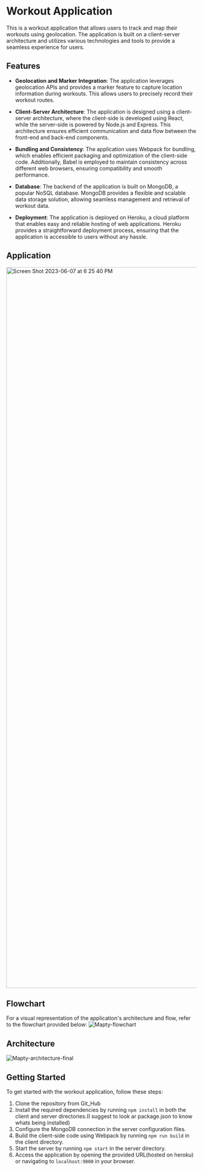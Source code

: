 # Workout Application

This is a workout application that allows users to track and map their workouts using geolocation. The application is built on a client-server architecture and utilizes various technologies and tools to provide a seamless experience for users. 

## Features

- **Geolocation and Marker Integration**: The application leverages geolocation APIs and provides a marker feature to capture location information during workouts. This allows users to precisely record their workout routes.

- **Client-Server Architecture**: The application is designed using a client-server architecture, where the client-side is developed using React, while the server-side is powered by Node.js and Express. This architecture ensures efficient communication and data flow between the front-end and back-end components.

- **Bundling and Consistency**: The application uses Webpack for bundling, which enables efficient packaging and optimization of the client-side code. Additionally, Babel is employed to maintain consistency across different web browsers, ensuring compatibility and smooth performance.

- **Database**: The backend of the application is built on MongoDB, a popular NoSQL database. MongoDB provides a flexible and scalable data storage solution, allowing seamless management and retrieval of workout data.

- **Deployment**: The application is deployed on Heroku, a cloud platform that enables easy and reliable hosting of web applications. Heroku provides a straightforward deployment process, ensuring that the application is accessible to users without any hassle.


## Application

<img width="1909" alt="Screen Shot 2023-06-07 at 6 25 40 PM" src="https://github.com/AkshathaHebba/mapty/assets/25522884/c159dadd-8e01-48d3-b642-7ccaa848a931">


## Flowchart

For a visual representation of the application's architecture and flow, refer to the flowchart provided below:
![Mapty-flowchart](https://github.com/AkshathaHebba/mapty/assets/25522884/37d613ed-fc6d-4ccd-a994-c028e12efae9)

## Architecture
![Mapty-architecture-final](https://github.com/AkshathaHebba/mapty/assets/25522884/f0513b96-6f95-4881-a978-f9a4643e77aa)


## Getting Started

To get started with the workout application, follow these steps:

1. Clone the repository from Git_Hub
2. Install the required dependencies by running `npm install` in both the client and server directories.(I suggest to look ar package.json to know whats being installed)
3. Configure the MongoDB connection in the server configuration files.
4. Build the client-side code using Webpack by running `npm run build` in the client directory.
5. Start the server by running `npm start` in the server directory.
6. Access the application by opening the provided URL(hosted on heroku) or navigating to `localhost:9000` in your browser.
